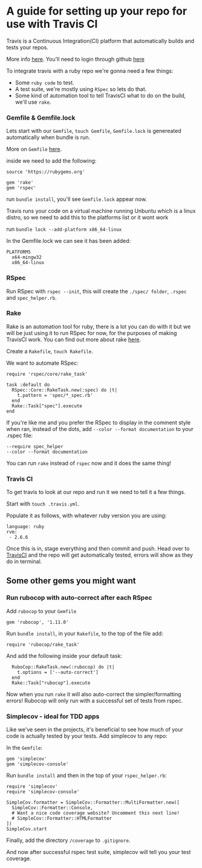 # A guide for setting up your repo for use with Travis CI

Travis is a Continuous Integration(CI) platform that automatically builds and tests your repos.

More info [here](https://docs.travis-ci.com/user/for-beginners/). You'll need to login through github [here](https://travis-ci.com/)

To integrate travis with a ruby repo we're gonna need a few things:
* Some `ruby code` to test.
* A test suite, we're mostly using `RSpec` so lets do that.
* Some kind of automation tool to tell TravisCI what to do on the build, we'll use `rake`.

### Gemfile & Gemfile.lock

Lets start with our `Gemfile`, `touch Gemfile`, `Gemfile.lock` is genereated automatically when bundle is run.

More on `Gemfile` [here](https://bundler.io/man/gemfile.5.html).

inside we need to add the following: 

```
source 'https://rubygems.org'

gem 'rake'
gem 'rspec'

```

run `bundle install`, you'll see `Gemfile.lock` appear now.

Travis runs your code on a virtual machine running Unbuntu which is a linux distro, so we need to add this to the platforms list or it wont work

run `bundle lock --add-platform x86_64-linux`

In the Gemfile.lock we can see it has been added: 

```
PLATFORMS
  x64-mingw32
  x86_64-linux
```
### RSpec 

Run RSpec with `rspec --init`, this will create the `./spec/ folder`, `.rspec` and `spec_helper.rb`.

### Rake

Rake is an automation tool for ruby, there is a lot you can do with it but we will be just using it to run RSpec for now, for the purposes of making TravisCI work. You can find out more about rake [here](https://github.com/ruby/rake).

Create a `Rakefile`, `touch Rakefile`.

We want to automate RSpec:

```
require 'rspec/core/rake_task'

task :default do
  RSpec::Core::RakeTask.new(:spec) do |t|
    t.pattern = 'spec/*_spec.rb'
  end
  Rake::Task["spec"].execute
end
```

If you're like me and you prefer the RSpec to display in the comment style when ran, instead of the dots, add `--color --format documentation` to your .rspec file:

```
--require spec_helper
--color --format documentation
```
You can run `rake` instead of `rspec` now and it does the same thing!

### Travis CI 

To get travis to look at our repo and run it we need to tell it a few things.

Start with `touch .travis.yml`.

Populate it as follows, with whatever ruby version you are using:

```
language: ruby
rvm:
 - 2.6.6
```

Once this is in, stage everything and then commit and push. Head over to [TravisCI](https://travis-ci.com/) and the repo will get automatically tested, errors will show as they do in terminal.

## Some other gems you might want 

### Run rubocop with auto-correct after each RSpec 

Add `rubocop` to your `Gemfile`

```
gem 'rubocop', '1.11.0'
```
Run `bundle install`, in your `Rakefile`, to the top of the file add:
```
require 'rubocop/rake_task'
```

And add the following inside your default task: 
```
  RuboCop::RakeTask.new(:rubocop) do |t|
    t.options = ['--auto-correct']
  end
  Rake::Task["rubocop"].execute
```
Now when you run `rake` it will also auto-correct the simpler/formatting errors! Rubocop will only run with a successful set of tests from rspec.

### Simplecov - ideal for TDD apps

Like we've seen in the projects, it's beneficial to see how much of your code is actually tested by your tests. Add simplecov to any repo:

In the `Gemfile`:
```
gem 'simplecov'
gem 'simplecov-console'
```
Run `bundle install` and then in the top of your `rspec_helper.rb`:
```
require 'simplecov'
require 'simplecov-console'

SimpleCov.formatter = SimpleCov::Formatter::MultiFormatter.new([
  SimpleCov::Formatter::Console,
  # Want a nice code coverage website? Uncomment this next line!
  # SimpleCov::Formatter::HTMLFormatter
])
SimpleCov.start
```

Finally, add the directory `/coverage` to `.gitignore`.

And now after successful rspec test suite, simplecov will tell you your test coverage.